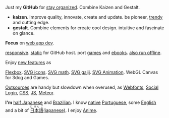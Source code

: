 Just my **GitHub** for
[stay organized](https://www.youtube.com/watch?v=s8yT8Eh_efE). Combine Kaizen and Gestalt. 
+ **kaizen**. Improve quality, innovate, create and update. be pioneer, [trendy](http://thenextweb.com/dd/2015/07/24/6-design-trends-taking-over-the-web/) and cutting edge.
+ **gestalt**. Combine elements for create cool design. intuitive and fascinate on glance.



**Focus** on [web app dev](http://www.sitepoint.com/long-live-web-app/).

[responsive](https://www.youtube.com/watch?v=snQp757_Rr0). [static](http://www.staticapps.org/) for GitHub host. port [games](http://www.awwwards.com/current-state-and-the-future-of-html5-games.html) and  [ebooks](http://toc.oreilly.com/2012/09/html5-epub-3-and-ebooks-vs-web-apps.html). [also run offline](https://developer.mozilla.org/en-US/Apps/Build/Offline).


Enjoy [new features](http://caniuse.com/) as

[Flexbox](https://philipwalton.github.io/solved-by-flexbox/). [SVG icons](http://www.flaticon.com/most-downloaded/). [SVG math](https://www.mathjax.org/). [SVG gaiji](https://en.wiktionary.org/wiki/%E5%A4%96%E5%AD%97). [SVG Animation](http://snapsvg.io). WebGL Canvas for 3dcg and Games. 


[Outsources](http://cloudcannon.com/tips/2014/12/12/the-ultimate-list-of-services-for-static-websites.html) are handy but slowdown when overused, as [Webfonts](https://www.google.com/fonts), [Social Login](https://en.wikipedia.org/wiki/Social_login), [CSS](http://www.cssauthor.com/css-frameworks/), [JS](http://beebom.com/2015/04/best-javascript-frameworks-and-libraries), [Meteor](https://www.meteor.com/).

**I'm** [half Japanese](https://en.wikipedia.org/wiki/H%C4%81fu) and [Brazilian](https://en.wikipedia.org/wiki/Japanese_Brazilian).
I know [native](https://en.wikipedia.org/wiki/Native_language) [Portuguese](https://en.wikipedia.org/wiki/Portuguese_language),
some
[English](https://en.wikipedia.org/wiki/English_language)
and a bit of 
[<ruby>日本語<rt>に ほん ご</ruby>(japanese)](https://en.wikipedia.org/wiki/Japanese_language). I enjoy [Anime](https://en.wikipedia.org/wiki/Anime).




